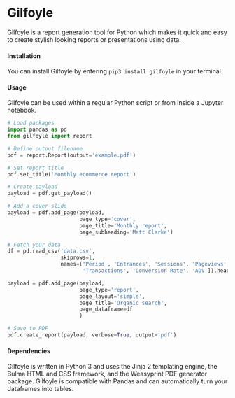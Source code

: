 # Gilfoyle
Gilfoyle is a report generation tool for Python which makes it quick and easy to create stylish looking reports or presentations using data. 

#### Installation
You can install Gilfoyle by entering `pip3 install gilfoyle` in your terminal. 

#### Usage
Gilfoyle can be used within a regular Python script or from inside a Jupyter notebook. 

```python
# Load packages
import pandas as pd
from gilfoyle import report

# Define output filename
pdf = report.Report(output='example.pdf')

# Set report title
pdf.set_title('Monthly ecommerce report')

# Create payload
payload = pdf.get_payload()

# Add a cover slide
payload = pdf.add_page(payload,
                       page_type='cover',
                       page_title='Monthly report',
                       page_subheading='Matt Clarke')

# Fetch your data
df = pd.read_csv('data.csv', 
                 skiprows=1,
                 names=['Period', 'Entrances', 'Sessions', 'Pageviews',
                        'Transactions', 'Conversion Rate', 'AOV']).head(13)

payload = pdf.add_page(payload,
                       page_type='report',
                       page_layout='simple',
                       page_title='Organic search',
                       page_dataframe=df
                       )

# Save to PDF
pdf.create_report(payload, verbose=True, output='pdf')
```


#### Dependencies

Gilfoyle is written in Python 3 and uses the Jinja 2 templating engine, the Bulma HTML and CSS framework, and the Weasyprint PDF generator package. Gilfoyle is compatible with Pandas and can automatically turn your dataframes into tables. 

